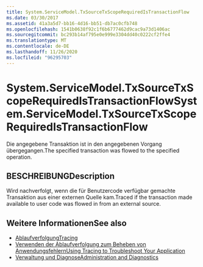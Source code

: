 ```yaml
---
title: System.ServiceModel.TxSourceTxScopeRequiredIsTransactionFlow
ms.date: 03/30/2017
ms.assetid: 41a3a5d7-bb16-4d16-bb51-db7ac0cfb748
ms.openlocfilehash: 1541b0638f92c1f6b6777462d9cac9a73d1406ac
ms.sourcegitcommit: bc293b14af795e0e999e3304dd40c0222cf2ffe4
ms.translationtype: MT
ms.contentlocale: de-DE
ms.lasthandoff: 11/26/2020
ms.locfileid: "96295703"
---
```

# <a name="systemservicemodeltxsourcetxscoperequiredistransactionflow"></a><span data-ttu-id="5b19b-102">System.ServiceModel.TxSourceTxScopeRequiredIsTransactionFlow</span><span class="sxs-lookup"><span data-stu-id="5b19b-102">System.ServiceModel.TxSourceTxScopeRequiredIsTransactionFlow</span></span>

<span data-ttu-id="5b19b-103">Die angegebene Transaktion ist in den angegebenen Vorgang übergegangen.</span><span class="sxs-lookup"><span data-stu-id="5b19b-103">The specified transaction was flowed to the specified operation.</span></span>  
  
## <a name="description"></a><span data-ttu-id="5b19b-104">BESCHREIBUNG</span><span class="sxs-lookup"><span data-stu-id="5b19b-104">Description</span></span>  

 <span data-ttu-id="5b19b-105">Wird nachverfolgt, wenn die für Benutzercode verfügbar gemachte Transaktion aus einer externen Quelle kam.</span><span class="sxs-lookup"><span data-stu-id="5b19b-105">Traced if the transaction made available to user code was flowed in from an external source.</span></span>  
  
## <a name="see-also"></a><span data-ttu-id="5b19b-106">Weitere Informationen</span><span class="sxs-lookup"><span data-stu-id="5b19b-106">See also</span></span>

- [<span data-ttu-id="5b19b-107">Ablaufverfolgung</span><span class="sxs-lookup"><span data-stu-id="5b19b-107">Tracing</span></span>](index.md)
- [<span data-ttu-id="5b19b-108">Verwenden der Ablaufverfolgung zum Beheben von Anwendungsfehlern</span><span class="sxs-lookup"><span data-stu-id="5b19b-108">Using Tracing to Troubleshoot Your Application</span></span>](using-tracing-to-troubleshoot-your-application.md)
- [<span data-ttu-id="5b19b-109">Verwaltung und Diagnose</span><span class="sxs-lookup"><span data-stu-id="5b19b-109">Administration and Diagnostics</span></span>](../index.md)
